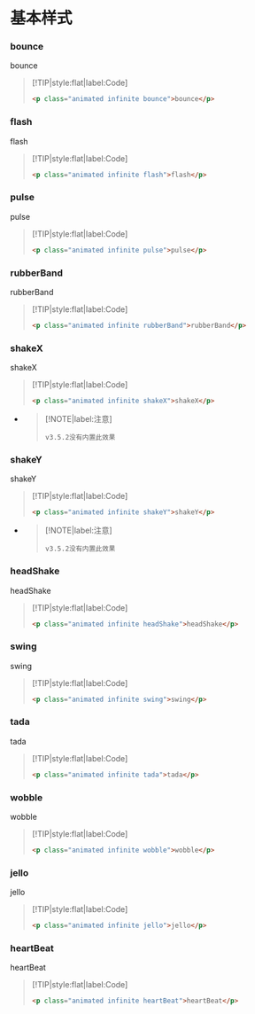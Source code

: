 # 基本样式

<!-- toc -->

### bounce

<p class="animated infinite bounce">bounce</p>

> [!TIP|style:flat|label:Code]
>
> ```html
> <p class="animated infinite bounce">bounce</p>
> ```

### flash

<p class="animated infinite flash">flash</p>

> [!TIP|style:flat|label:Code]
>
> ```html
> <p class="animated infinite flash">flash</p>
> ```

### pulse

<p class="animated infinite pulse">pulse</p>

> [!TIP|style:flat|label:Code]
>
> ```html
> <p class="animated infinite pulse">pulse</p>
> ```

### rubberBand

<p class="animated infinite rubberBand">rubberBand</p>

> [!TIP|style:flat|label:Code]
>
> ```html
> <p class="animated infinite rubberBand">rubberBand</p>
> ```

### shakeX

<p class="animated infinite shakeX">shakeX</p>

> [!TIP|style:flat|label:Code]
>
> ```html
> <p class="animated infinite shakeX">shakeX</p>
> ```
>

* > [!NOTE|label:注意]
  >
  > `v3.5.2没有内置此效果`

### shakeY

<p class="animated infinite shakeY">shakeY</p>

> [!TIP|style:flat|label:Code]
>
> ```html
> <p class="animated infinite shakeY">shakeY</p>
> ```
>

* > [!NOTE|label:注意]
  >
  > `v3.5.2没有内置此效果`

### headShake

<p class="animated infinite headShake">headShake</p>

> [!TIP|style:flat|label:Code]
>
> ```html
> <p class="animated infinite headShake">headShake</p>
> ```

### swing

<p class="animated infinite swing">swing</p>

> [!TIP|style:flat|label:Code]
>
> ```html
> <p class="animated infinite swing">swing</p>
> ```

### tada

<p class="animated infinite tada">tada</p>

> [!TIP|style:flat|label:Code]
>
> ```html
> <p class="animated infinite tada">tada</p>
> ```

### wobble

<p class="animated infinite wobble">wobble</p>

> [!TIP|style:flat|label:Code]
>
> ```html
> <p class="animated infinite wobble">wobble</p>
> ```

### jello

<p class="animated infinite jello">jello</p>

> [!TIP|style:flat|label:Code]
>
> ```html
> <p class="animated infinite jello">jello</p>
> ```

### heartBeat

<p class="animated infinite heartBeat">heartBeat</p>

> [!TIP|style:flat|label:Code]
>
> ```html
> <p class="animated infinite heartBeat">heartBeat</p>
> ```

<!-- endtoc -->

